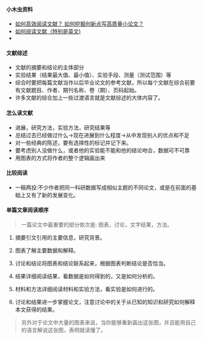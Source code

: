 #### 小木虫资料
* [如何高效阅读文献？ 如何挖掘创新点写高质量小论文？](http://muchong.com/t-13162572-1)
* [如何阅读文献（特别是英文)](https://mp.weixin.qq.com/s/KYmztk9LICL8avAg6T_dww?tdsourcetag=s_pcqq_aiomsg)
* 


#### 文献综述
* 文献的摘要和结论的主体部分
* 实验结果（结果最大值、最小值）、实验手段、测量（测试范围）等
* 综合时要把每篇文献当作以后毕业论文的参考文献，所以每个文献在综合前要有文献题目、作者、期刊名称、卷（期）、页码起始。
* 许多文献的综合加上一些过渡语言就是文献综述的大体内容了。

#### 怎么读文献
* 进展，研究方法，实验方法，研究结果等
* 总结过去已经做过什么->现在进展到什么程度->从中发现别人的优点和不足
* 对一些经典的陈述，要有选择性的标记并记下来。
* 要考虑别人没做什么，或者他的实验能不能和他的结论吻合，数据可不可靠
* 用图表的方式将作者的整个逻辑画出来


#### 比较阅读
* 一稿两投:不少作者把同一科研数据写成相似主题的不同论文，或是在前面的基础上又有了新的发展变化。

#### 单篇文章阅读顺序
> 一篇论文中最重要的部分依次是: 图表，讨论，文字结果，方法。
1. 摘要引文引用的主要信息，研究背景。

2. 图表了解主要数据和解释。

3. 讨论和结论将图表和结论联系起来，根据图表判断结论是否恰当。

4. 结果详细阅读结果，看数据是如何得到的，又是如何分析的。

5. 材料和方法详细阅读材料和实验方法，看实验是如何进行的。

6. 讨论和结果进一步掌握论文，注意讨论中的关于从已知的知识和研究如何解释本文获得的结果。

> 另外对于论文中大量的图表来说，当你能够重新画出这张图，并且能用自己的语言解说这张图，表明就读懂了。

#### 